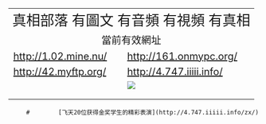 
<table width="90%" style="back-ground:lightblue">
  <tr>
    <td colspan="2" align="center"><span style="font-size:28px">真相部落  有圖文 有音頻 有視頻 有真相</span></td>
  </tr>
   <tr>
    <td colspan="2"  align="center"><span style="font-size:20px">當前有效網址</span></td>
  </tr>
  <tr style="font-size:20px;">
    <td><a href="http://1.02.mine.nu/">http://1.02.mine.nu/</a></td>
    <td><a href="http://161.onmypc.org/">http://161.onmypc.org/</a></td>
  </tr>
  <tr style="font-size:20px;">
    <td><a href="http://42.myftp.org/">http://42.myftp.org/</a></td>
    <td><a href="http://4.747.iiiii.info/">http://4.747.iiiii.info/</a></td>
  </tr> 
   <tr>
    <td colspan="2"  align="center"><a href="http://4.747.iiiii.info/zx/" target="_blank">
    <img src="http://4.747.iiiii.info/pic/2016/11/p7829911a215010452.jpg"><br>

  </a></td>

</table>

         #        [飞天20位获得金奖学生的精彩表演](http://4.747.iiiii.info/zx/)




